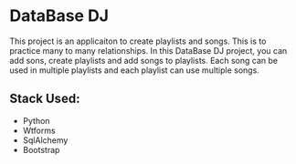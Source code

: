# DataBase DJ

This project is an applicaiton to create playlists and songs. This is to practice many to many relationships.
In this DataBase DJ project, you can add sons, create playlists and add songs to playlists.
Each song can be used in multiple playlists and each playlist can use multiple songs.

## Stack Used:
- Python
- Wtforms
- SqlAlchemy
- Bootstrap

